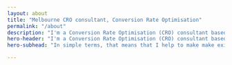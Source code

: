 ```yaml
---
layout: about
title: "Melbourne CRO consultant, Conversion Rate Optimisation"
permalink: "/about"
description: "I'm a Conversion Rate Optimisation (CRO) consultant based in Melbourne"
hero-header: "I'm a Conversion Rate Optimisation (CRO) consultant based in Melbourne"
hero-subhead: "In simple terms, that means that I help to make make existing websites, apps and digital services more usable, more delightful and more profitable."

---
```


